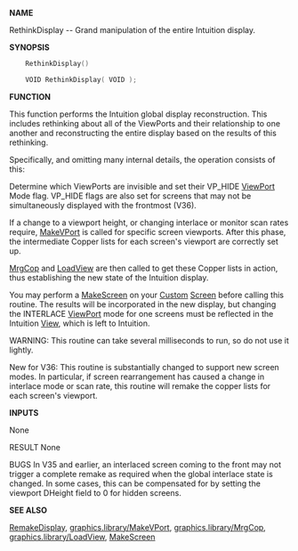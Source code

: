 
**NAME**

RethinkDisplay -- Grand manipulation of the entire Intuition display.

**SYNOPSIS**

```c
    RethinkDisplay()

    VOID RethinkDisplay( VOID );

```
**FUNCTION**

This function performs the Intuition global display reconstruction.
This includes rethinking about all of the  ViewPorts and their
relationship to one another and reconstructing the entire display
based on the results of this rethinking.

Specifically, and omitting many internal details, the operation
consists of this:

Determine which ViewPorts are invisible and set their VP_HIDE
[ViewPort](_OOBX) Mode flag. VP_HIDE flags are also set for screens that
may not be simultaneously displayed with the frontmost (V36).

If a change to a viewport height, or changing interlace or
monitor scan rates require, [MakeVPort](MakeVPort) is called for specific
screen viewports.  After this phase, the intermediate Copper lists
for each screen's viewport are correctly set up.

[MrgCop](MrgCop) and [LoadView](LoadView) are then called to get these Copper lists
in action, thus establishing the new state of the Intuition
display.

You may perform a [MakeScreen](_ORRX) on your [Custom](_OOCD) [Screen](_OODD) before calling
this routine.  The results will be incorporated in the new display, but
changing the INTERLACE [ViewPort](_OOBX) mode for one screens must be reflected
in the Intuition [View](_OOBX), which is left to Intuition.

WARNING:  This routine can take several milliseconds to run, so
do not use it lightly.

New for V36: This routine is substantially changed to support
new screen modes.  In particular, if screen rearrangement has
caused a change in interlace mode or scan rate, this routine
will remake the copper lists for each screen's viewport.

**INPUTS**

None

RESULT
None

BUGS
In V35 and earlier, an interlaced screen coming to the front
may not trigger a complete remake as required when the global
interlace state is changed.  In some cases, this can be compensated
for by setting the viewport DHeight field to 0 for hidden screens.

**SEE ALSO**

[RemakeDisplay](_ORTT), [graphics.library/MakeVPort](MakeVPort),
[graphics.library/MrgCop](MrgCop), [graphics.library/LoadView](LoadView), [MakeScreen](_ORRX)
